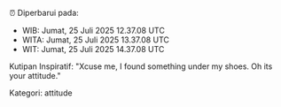 ⏰ Diperbarui pada:
- WIB: Jumat, 25 Juli 2025 12.37.08 UTC
- WITA: Jumat, 25 Juli 2025 13.37.08 UTC
- WIT: Jumat, 25 Juli 2025 14.37.08 UTC

Kutipan Inspiratif:
"Xcuse me, I found something under my shoes. Oh its your attitude."


Kategori: attitude

